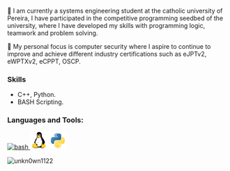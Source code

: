 🌱 I am currently a systems engineering student at the catholic university of Pereira, I have participated in the competitive programming seedbed of the university, where I have developed my skills with programming logic, 
teamwork and problem solving.

🎯 My personal focus is computer security where I aspire to continue to improve and achieve different industry certifications such as eJPTv2, eWPTXv2, eCPPT, OSCP.

### Skills  
- C++, Python.
- BASH Scripting.


<p align="left">
</p>

<h3 align="left">Languages and Tools:</h3>
<p align="left"> <a href="https://www.gnu.org/software/bash/" target="_blank" rel="noreferrer"> <img src="https://www.vectorlogo.zone/logos/gnu_bash/gnu_bash-icon.svg" alt="bash" width="40" height="40"/> </a> </a> </a> </a> </a> <img src="https://raw.githubusercontent.com/devicons/devicon/master/icons/linux/linux-original.svg" alt="linux" width="40" height="40"/> </a> <a href="https://www.mysql.com/" target="_blank" rel="noreferrer">  <img src="https://raw.githubusercontent.com/devicons/devicon/master/icons/python/python-original.svg" alt="python" width="40" height="40"/> </a> </p>

<p><img align="center" src="https://github-readme-stats.vercel.app/api/top-langs?username=unkn0wn1122&show_icons=true&locale=en&layout=compact" alt="unkn0wn1122" /></p>
